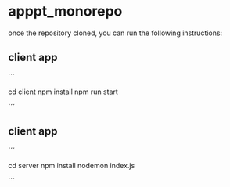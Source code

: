 # apppt_monorepo
once the repository cloned, you can run the following instructions:

## client app

´´´

cd client
npm install
npm run start 

´´´


## client app

´´´

cd server
npm install
nodemon index.js

´´´